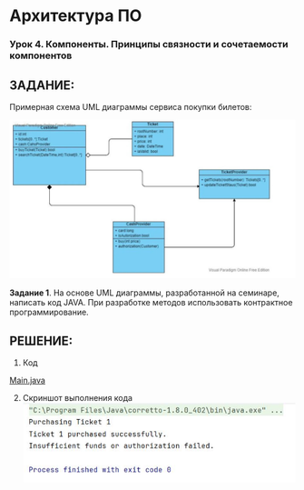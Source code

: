 # Архитектура ПО
### Урок 4. Компоненты. Принципы связности и сочетаемости компонентов

## ЗАДАНИЕ:
Примерная схема UML диаграммы сервиса покупки билетов:

 ![UML - диаграмма](01.jpg)

**Задание 1**. На основе UML диаграммы, разработанной на семинаре, написать код JAVA. 
При разработке методов использовать контрактное программирование.


## РЕШЕНИЕ:

1. Код

[Main.java](src/main/java/org/example)

2. Скриншот выполнения кода
 ![Скриншот выполнения кода](02.jpg)
